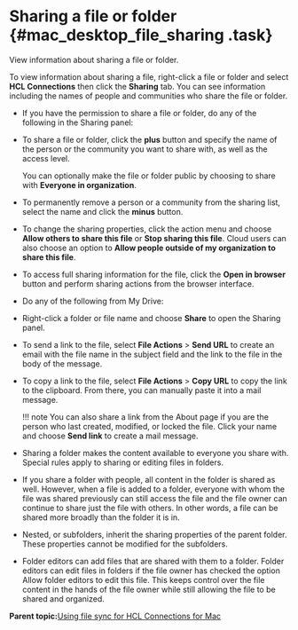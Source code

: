 # Sharing a file or folder {#mac_desktop_file_sharing .task}

View information about sharing a file or folder.

To view information about sharing a file, right-click a file or folder and select **HCL Connections** then click the **Sharing** tab. You can see information including the names of people and communities who share the file or folder.

-   If you have the permission to share a file or folder, do any of the following in the Sharing panel:
-   To share a file or folder, click the **plus** button and specify the name of the person or the community you want to share with, as well as the access level.

    You can optionally make the file or folder public by choosing to share with **Everyone in organization**.

-   To permanently remove a person or a community from the sharing list, select the name and click the **minus** button.

-   To change the sharing properties, click the action menu and choose **Allow others to share this file** or **Stop sharing this file**. Cloud users can also choose an option to **Allow people outside of my organization to share this file**.

-   To access full sharing information for the file, click the **Open in browser** button and perform sharing actions from the browser interface.

-   Do any of the following from My Drive:
-   Right-click a folder or file name and choose **Share** to open the Sharing panel.

-   To send a link to the file, select **File Actions** \> **Send URL** to create an email with the file name in the subject field and the link to the file in the body of the message.

-   To copy a link to the file, select **File Actions** \> **Copy URL** to copy the link to the clipboard. From there, you can manually paste it into a mail message.

    !!! note
    You can also share a link from the About page if you are the person who last created, modified, or locked the file. Click your name and choose **Send link** to create a mail message.

-   Sharing a folder makes the content available to everyone you share with. Special rules apply to sharing or editing files in folders.

-   If you share a folder with people, all content in the folder is shared as well. However, when a file is added to a folder, everyone with whom the file was shared previously can still access the file and the file owner can continue to share just the file with others. In other words, a file can be shared more broadly than the folder it is in.

-   Nested, or subfolders, inherit the sharing properties of the parent folder. These properties cannot be modified for the subfolders.

-   Folder editors can add files that are shared with them to a folder. Folder editors can edit files in folders if the file owner has checked the option Allow folder editors to edit this file. This keeps control over the file content in the hands of the file owner while still allowing the file to be shared and organized.


**Parent topic:**[Using file sync for HCL Connections for Mac](../../connectors/enduser/mac_desktop_plugin_filesync_gs2.md)

